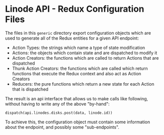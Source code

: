 # Linode API - Redux Configuration Files

The files in this `generic` directory export configuration objects which are
used to generate all of the Redux entities for a given API endpoint:

* Action Types: the strings which name a type of state modification 
* Actions: the objects which contain state and are dispatched to modify 
it
* Action Creators: the functions which are called to return Actions that
are dispatched
* Thunk Action Creators: the functions which are called which return 
functions that execute the Redux context and also act as Action 
Creators
* Reducers: the pure functions which return a new state for each Action
that is dispatched

The result is an api interface that allows us to make calls like following,
without having to write any of the above "by-hand":

`dispatch(api.linodes.disks.post(data, linode.id))`

To achieve this, the configuration object must contain some information 
about the endpoint, and possibly some "sub-endpoints".

